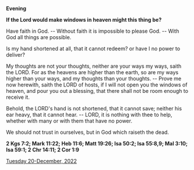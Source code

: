 **Evening**

**If the Lord would make windows in heaven might this thing be?**
 
Have faith in God. -- Without faith it is impossible to please God. -- With God all things are possible.
 
Is my hand shortened at all, that it cannot redeem? or have I no power to deliver?
 
My thoughts are not your thoughts, neither are your ways my ways, saith the LORD. For as the heavens are higher than the earth, so are my ways higher than your ways, and my thoughts than your thoughts. -- Prove me now herewith, saith the LORD of hosts, if I will not open you the windows of heaven, and pour you out a blessing, that there shall not be room enough to receive it.
 
Behold, the LORD's hand is not shortened, that it cannot save; neither his ear heavy, that it cannot hear. -- LORD, it is nothing with thee to help, whether with many or with them that have no power.
 
We should not trust in ourselves, but in God which raiseth the dead.  

**2 Kgs 7:2; Mark 11:22; Heb 11:6; Matt 19:26; Isa 50:2; Isa 55:8,9; Mal 3:10; Isa 59:1; 2 Chr 14:11; 2 Cor 1:9**

[Tuesday 20-December, 2022](https://t.me/daily_light)
